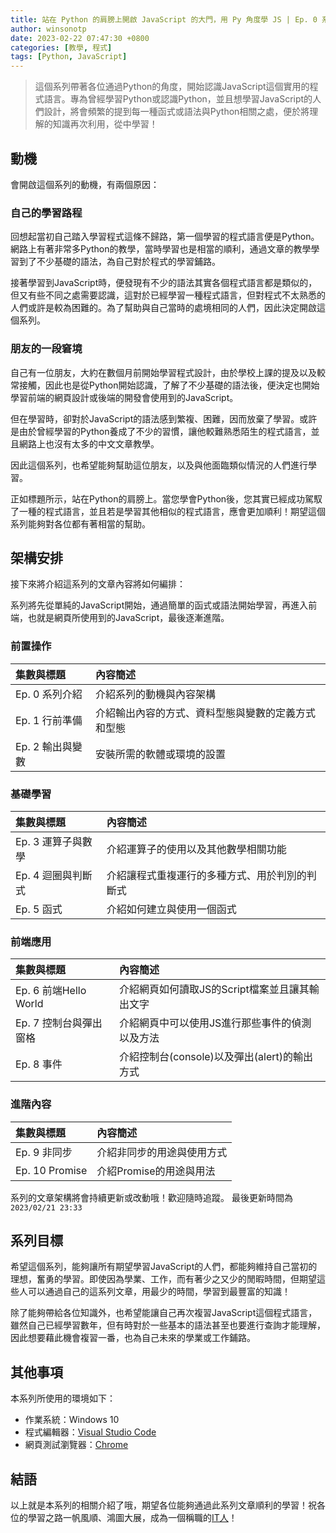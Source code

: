 ```yaml
---
title: 站在 Python 的肩膀上開啟 JavaScript 的大門，用 Py 角度學 JS | Ep. 0 系列介紹
author: winsonotp
date: 2023-02-22 07:47:30 +0800
categories: [教學, 程式]
tags: [Python, JavaScript]
---
```


> 這個系列帶著各位通過Python的角度，開始認識JavaScript這個實用的程式語言。專為曾經學習Python或認識Python，並且想學習JavaScript的人們設計，將會頻繁的提到每一種函式或語法與Python相關之處，便於將理解的知識再次利用，從中學習！

## 動機
會開啟這個系列的動機，有兩個原因：

### 自己的學習路程
回想起當初自己踏入學習程式這條不歸路，第一個學習的程式語言便是Python。網路上有著非常多Python的教學，當時學習也是相當的順利，通過文章的教學學習到了不少基礎的語法，為自己對於程式的學習鋪路。

接著學習到JavaScript時，便發現有不少的語法其實各個程式語言都是類似的，但又有些不同之處需要認識，這對於已經學習一種程式語言，但對程式不太熟悉的人們或許是較為困難的。為了幫助與自己當時的處境相同的人們，因此決定開啟這個系列。

### 朋友的一段窘境
自己有一位朋友，大約在數個月前開始學習程式設計，由於學校上課的提及以及較常接觸，因此也是從Python開始認識，了解了不少基礎的語法後，便決定也開始學習前端的網頁設計或後端的開發會使用到的JavaScript。

但在學習時，卻對於JavaScript的語法感到繁複、困難，因而放棄了學習。或許是由於曾經學習的Python養成了不少的習慣，讓他較難熟悉陌生的程式語言，並且網路上也沒有太多的中文文章教學。

因此這個系列，也希望能夠幫助這位朋友，以及與他面臨類似情況的人們進行學習。

正如標題所示，站在Python的肩膀上。當您學會Python後，您其實已經成功駕馭了一種的程式語言，並且若是學習其他相似的程式語言，應會更加順利！期望這個系列能夠對各位都有著相當的幫助。

## 架構安排
接下來將介紹這系列的文章內容將如何編排：

系列將先從單純的JavaScript開始，通過簡單的函式或語法開始學習，再進入前端，也就是網頁所使用到的JavaScript，最後逐漸進階。

### 前置操作
| 集數與標題        | 內容簡述                                       |
| :--------------- | :-------------------------------------------- |
| Ep. 0 系列介紹   | 介紹系列的動機與內容架構                         |
| Ep. 1 行前準備   | 介紹輸出內容的方式、資料型態與變數的定義方式和型態 |
| Ep. 2 輸出與變數 | 安裝所需的軟體或環境的設置                       |

### 基礎學習
| 集數與標題         | 內容簡述                                    |
| :---------------- | :--------------------------------          |
| Ep. 3 運算子與數學 | 介紹運算子的使用以及其他數學相關功能          |
| Ep. 4 迴圈與判斷式 | 介紹讓程式重複運行的多種方式、用於判別的判斷式 |
| Ep. 5 函式        | 介紹如何建立與使用一個函式                    |

### 前端應用
| 集數與標題            | 內容簡述                                    |
| :------------------- | :------------------------------------------ |
| Ep. 6 前端Hello World | 介紹網頁如何讀取JS的Script檔案並且讓其輸出文字 |
| Ep. 7 控制台與彈出窗格 | 介紹網頁中可以使用JS進行那些事件的偵測以及方法 |
| Ep. 8 事件            | 介紹控制台(console)以及彈出(alert)的輸出方式 |

### 進階內容
| 集數與標題      | 內容簡述                  |
| :------------  | :----------------------- |
| Ep. 9 非同步    | 介紹非同步的用途與使用方式 |
| Ep. 10 Promise | 介紹Promise的用途與用法    |

系列的文章架構將會持續更新或改動哦！歡迎隨時追蹤。
最後更新時間為 `2023/02/21 23:33`

## 系列目標
希望這個系列，能夠讓所有期望學習JavaScript的人們，都能夠維持自己當初的理想，奮勇的學習。即使因為學業、工作，而有著少之又少的閒暇時間，但期望這些人可以通過自己的這系列文章，用最少的時間，學習到最豐富的知識！

除了能夠帶給各位知識外，也希望能讓自己再次複習JavaScript這個程式語言，雖然自己已經學習數年，但有時對於一些基本的語法甚至也要進行查詢才能理解，因此想要藉此機會複習一番，也為自己未來的學業或工作鋪路。

## 其他事項
本系列所使用的環境如下：
- 作業系統：Windows 10
- 程式編輯器：[Visual Studio Code](https://code.visualstudio.com/)
- 網頁測試瀏覽器：[Chrome](https://www.google.com/intl/zh-TW/chrome/)

## 結語
以上就是本系列的相關介紹了哦，期望各位能夠通過此系列文章順利的學習！祝各位的學習之路一帆風順、鴻圖大展，成為一個稱職的[IT人](https://winson-otp.github.io/posts/what-is-it/)！
